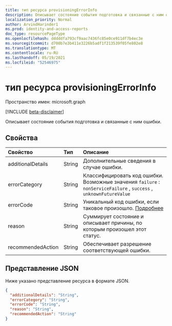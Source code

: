 ```yaml
---
title: тип ресурса provisioningErrorInfo
description: Описывает состояние события подготовка и связанные с ним ошибки.
localization_priority: Normal
author: ArvindHarinder1
ms.prod: identity-and-access-reports
doc_type: resourcePageType
ms.openlocfilehash: dddddfa793cf9aac7436fc85e0ce911df7b4ec3e
ms.sourcegitcommit: d700b7e3b411e3226b5adf1f213539f05fe802e8
ms.translationtype: MT
ms.contentlocale: ru-RU
ms.lasthandoff: 05/19/2021
ms.locfileid: "52546975"
---
```

# <a name="provisioningerrorinfo-resource-type"></a>тип ресурса provisioningErrorInfo

Пространство имен: microsoft.graph

[!INCLUDE [beta-disclaimer](../../includes/beta-disclaimer.md)]

Описывает состояние события подготовка и связанные с ним ошибки. 

## <a name="properties"></a>Свойства

| Свойство     | Тип        | Описание |
|:-------------|:------------|:------------|
|additionalDetails|String|Дополнительные сведения в случае ошибки.|
|errorCategory|String|Классифицировать код ошибки. Возможные значения `failure` : `nonServiceFailure` , `success` , `unknownFutureValue`|
|errorCode|String|Уникальный код ошибки, если таковое произошло. [Подробнее](/azure/active-directory/reports-monitoring/concept-provisioning-logs#error-codes)|
|reason|String|Суммирует состояние и описывает причины, по которым произошел этот статус.|
|recommendedAction|String|Обеспечивает разрешение соответствующей ошибки.|

## <a name="json-representation"></a>Представление JSON

Ниже указано представление ресурса в формате JSON.

<!-- {
  "blockType": "resource",
  "optionalProperties": [

  ],
  "@odata.type": "microsoft.graph.provisioningErrorInfo",
  "baseType": null
}-->

```json
{
  "additionalDetails": "String",
  "errorCategory": "String",
  "errorCode": "String",
  "reason": "String",
  "recommendedAction": "String"
}
```

<!-- uuid: 16cd6b66-4b1a-43a1-adaf-3a886856ed98
2019-02-04 14:57:30 UTC -->
<!-- {
  "type": "#page.annotation",
  "description": "provisioningErrorInfo resource",
  "keywords": "",
  "section": "documentation",
  "tocPath": ""
}-->


